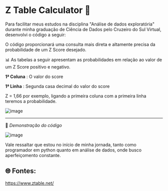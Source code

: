 # Z Table Calculator 🧮

Para facilitar meus estudos na disciplina "Análise de dados exploratória" durante minha graduação de Ciência de Dados pelo Cruzeiro do Sul Virtual, desenvolvi o código a seguir:

O código proporcionará uma consulta mais direta e altamente precisa da probabilidade de um Z Score desejado.

📊 As tabelas a seguir apresentam as probabilidades em relação ao valor de um Z Score positivo e negativo. 

**1ª Coluna** : O valor do score

**1ª Linha** : Segunda casa decimal do valor do score

Z = 1,66 por exemplo, ligando a primeira coluna com a primeira linha teremos a probabilidade.

![image](https://github.com/user-attachments/assets/a1a240d4-2083-4988-b6a6-3f86a6cd4385)

--------------------

📱 *Demonstração do código* 

![image](https://github.com/user-attachments/assets/f6962343-9234-4f9f-89da-50d65b2ae2d8)


Vale ressaltar que estou no início de minha jornada, tanto como programador em python quanto em análise de dados, onde busco aperfeiçomento constante.

## 🌐 Fontes: 

https://www.ztable.net/
